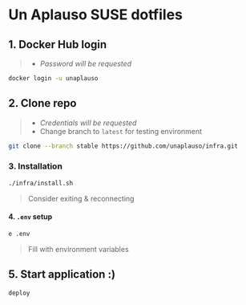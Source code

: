 # Un Aplauso SUSE dotfiles

## 1. Docker Hub login

> - _Password will be requested_

```sh
docker login -u unaplauso
```

## 2. Clone repo

> - _Credentials will be requested_
> - Change branch to `latest` for testing environment

```sh
git clone --branch stable https://github.com/unaplauso/infra.git
```

### 3. Installation

```sh
./infra/install.sh
```

> Consider exiting & reconnecting

#### 4. `.env` setup

```sh
e .env
```

> Fill with environment variables

## 5. Start application :)

```sh
deploy
```

